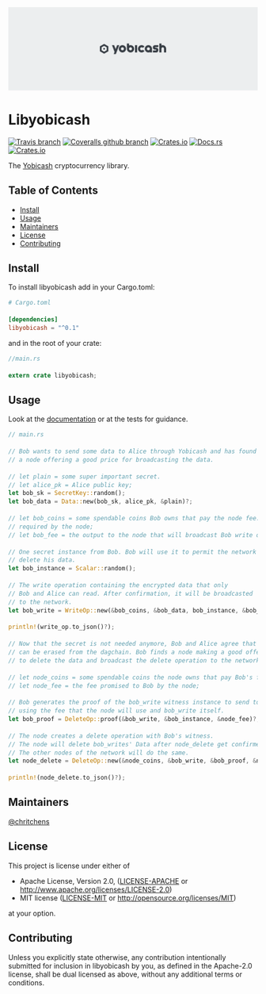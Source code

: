 ![banner](assets/banner.png)

# Libyobicash
[![Travis branch](https://img.shields.io/travis/yobicash/libyobicash/master.svg)](https://travis-ci.org/yobicash/libyobicash)
[![Coveralls github branch](https://img.shields.io/coveralls/github/yobicash/libyobicash/master.svg)](https://coveralls.io/github/yobicash/libyobicash?branch=master)
[![Crates.io](https://img.shields.io/crates/v/libyobicash.svg)](https://crates.io/crates/libyobicash)
[![Docs.rs](https://docs.rs/libyobicash/badge.svg)](https://docs.rs/libyobicash)
[![Crates.io](https://img.shields.io/crates/l/libyobicash.svg)]()

The [Yobicash](https://yobicash.org) cryptocurrency library.

## Table of Contents

- [Install](#install)
- [Usage](#usage)
- [Maintainers](#maintainers)
- [License](#license)
- [Contributing](#contributing)

## Install

To install libyobicash add in your Cargo.toml:

```toml
# Cargo.toml

[dependencies]
libyobicash = "^0.1"
```

and in the root of your crate:

```rust
//main.rs

extern crate libyobicash;
```

## Usage

Look at the [documentation](https://docs.rs/libyobicash) or at the tests for guidance.

```rust
// main.rs

// Bob wants to send some data to Alice through Yobicash and has found
// a node offering a good price for broadcasting the data.

// let plain = some super important secret.
// let alice_pk = Alice public key;
let bob_sk = SecretKey::random();
let bob_data = Data::new(bob_sk, alice_pk, &plain)?;

// let bob_coins = some spendable coins Bob owns that pay the node fee.
// required by the node;
// let bob_fee = the output to the node that will broadcast Bob write operation;

// One secret instance from Bob. Bob will use it to permit the network to
// delete his data.
let bob_instance = Scalar::random();

// The write operation containing the encrypted data that only
// Bob and Alice can read. After confirmation, it will be broadcasted
// to the network.
let bob_write = WriteOp::new(&bob_coins, &bob_data, bob_instance, &bob_fee)?;

println!(write_op.to_json()?);

// Now that the secret is not needed anymore, Bob and Alice agree that it
// can be erased from the dagchain. Bob finds a node making a good offer
// to delete the data and broadcast the delete operation to the network.

// let node_coins = some spendable coins the node owns that pay Bob's fee;
// let node_fee = the fee promised to Bob by the node;

// Bob generates the proof of the bob_write witness instance to send to the node
// using the fee that the node will use and bob_write itself.
let bob_proof = DeleteOp::proof(&bob_write, &bob_instance, &node_fee)?;

// The node creates a delete operation with Bob's witness.
// The node will delete bob_writes' Data after node_delete get confirmed.
// The other nodes of the network will do the same.
let node_delete = DeleteOp::new(&node_coins, &bob_write, &bob_proof, &node_fee)?;

println!(node_delete.to_json()?);
```

## Maintainers

[@chritchens](https://github.com/chritchens)

## License

This project is license under either of

 * Apache License, Version 2.0, ([LICENSE-APACHE](LICENSE-APACHE) or
   http://www.apache.org/licenses/LICENSE-2.0)
 * MIT license ([LICENSE-MIT](LICENSE-MIT) or
   http://opensource.org/licenses/MIT)

at your option.

## Contributing

Unless you explicitly state otherwise, any contribution intentionally submitted for inclusion in libyobicash by you, as defined in the Apache-2.0 license, shall be dual licensed as above, without any additional terms or conditions.
